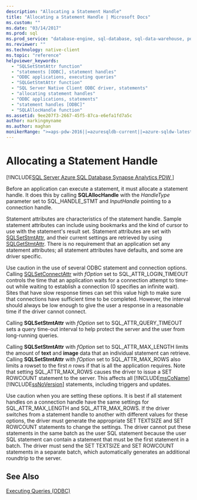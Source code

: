 ```yaml
---
description: "Allocating a Statement Handle"
title: "Allocating a Statement Handle | Microsoft Docs"
ms.custom: ""
ms.date: "03/14/2017"
ms.prod: sql
ms.prod_service: "database-engine, sql-database, sql-data-warehouse, pdw"
ms.reviewer: ""
ms.technology: native-client
ms.topic: "reference"
helpviewer_keywords: 
  - "SQLSetStmtAttr function"
  - "statements [ODBC], statement handles"
  - "ODBC applications, executing queries"
  - "SQLGetStmtAttr function"
  - "SQL Server Native Client ODBC driver, statements"
  - "allocating statement handles"
  - "ODBC applications, statements"
  - "statement handles [ODBC]"
  - "SQLAllocHandle function"
ms.assetid: 9ee207f3-2667-45f5-87ca-e6efa1fd7a5c
author: markingmyname
ms.author: maghan
monikerRange: ">=aps-pdw-2016||=azuresqldb-current||=azure-sqldw-latest||>=sql-server-2016||>=sql-server-linux-2017||=azuresqldb-mi-current"
---
```

# Allocating a Statement Handle
[!INCLUDE[SQL Server Azure SQL Database Synapse Analytics PDW ](../../includes/applies-to-version/sql-asdb-asdbmi-asa-pdw.md)]

  Before an application can execute a statement, it must allocate a statement handle. It does this by calling **SQLAllocHandle** with the *HandleType* parameter set to SQL_HANDLE_STMT and *InputHandle* pointing to a connection handle.  
  
 Statement attributes are characteristics of the statement handle. Sample statement attributes can include using bookmarks and the kind of cursor to use with the statement's result set. Statement attributes are set with [SQLSetStmtAttr](../../relational-databases/native-client-odbc-api/sqlsetstmtattr.md), and their current settings are retrieved by using [SQLGetStmtAttr](../../relational-databases/native-client-odbc-api/sqlgetstmtattr.md). There is no requirement that an application set any statement attributes; all statement attributes have defaults, and some are driver specific.  
  
 Use caution in the use of several ODBC statement and connection options. Calling [SQLSetConnectAttr](../../relational-databases/native-client-odbc-api/sqlsetconnectattr.md) with *fOption* set to SQL_ATTR_LOGIN_TIMEOUT controls the time that an application waits for a connection attempt to time-out while waiting to establish a connection (0 specifies an infinite wait). Sites that have slow response times can set this value high to make sure that connections have sufficient time to be completed. However, the interval should always be low enough to give the user a response in a reasonable time if the driver cannot connect.  
  
 Calling **SQLSetStmtAttr** with *fOption* set to SQL_ATTR_QUERY_TIMEOUT sets a query time-out interval to help protect the server and the user from long-running queries.  
  
 Calling **SQLSetStmtAttr** with *fOption* set to SQL_ATTR_MAX_LENGTH limits the amount of **text** and **image** data that an individual statement can retrieve. Calling **SQLSetStmtAttr** with *fOption* set to SQL_ATTR_MAX_ROWS also limits a rowset to the first *n* rows if that is all the application requires. Note that setting SQL_ATTR_MAX_ROWS causes the driver to issue a SET ROWCOUNT statement to the server. This affects all [!INCLUDE[msCoName](../../includes/msconame-md.md)] [!INCLUDE[ssNoVersion](../../includes/ssnoversion-md.md)] statements, including triggers and updates.  
  
 Use caution when you are setting these options. It is best if all statement handles on a connection handle have the same settings for SQL_ATTR_MAX_LENGTH and SQL_ATTR_MAX_ROWS. If the driver switches from a statement handle to another with different values for these options, the driver must generate the appropriate SET TEXTSIZE and SET ROWCOUNT statements to change the settings. The driver cannot put these statements in the same batch as the user SQL statement because the user SQL statement can contain a statement that must be the first statement in a batch. The driver must send the SET TEXTSIZE and SET ROWCOUNT statements in a separate batch, which automatically generates an additional roundtrip to the server.  
  
## See Also  
 [Executing Queries &#40;ODBC&#41;](../../relational-databases/native-client-odbc-queries/executing-queries-odbc.md)  
  
  
